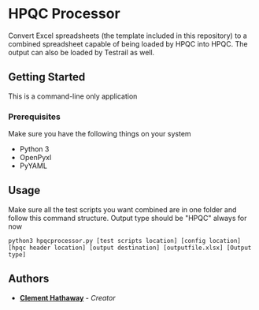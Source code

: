 # HPQC Processor

Convert Excel spreadsheets (the template included in this repository) to a combined spreadsheet capable of being loaded by HPQC into HPQC.
The output can also be loaded by Testrail as well.

## Getting Started

This is a command-line only application

### Prerequisites

Make sure you have the following things on your system

* Python 3
* OpenPyxl
* PyYAML

## Usage

Make sure all the test scripts you want combined are in one folder and follow this command structure. Output type should be "HPQC" always for now

```
python3 hpqcprocessor.py [test scripts location] [config location] [hpqc header location] [output destination] [outputfile.xlsx] [Output type]
```

## Authors

* [**Clement Hathaway**](http://clement.nyc) - *Creator*
